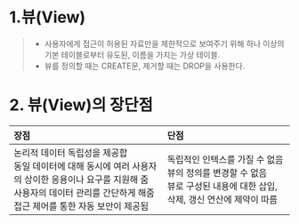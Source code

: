 # 1.뷰(View)
> - 사용자에게 접근이 허용된 자료만을 제한적으로 보여주기 위해 하나 이상의 기본 테이블로부터 유도된, 이름을 가지는 가상 테이블.
> - 뷰를 정의할 때는 CREATE문, 제거할 때는 DROP을 사용한다.

# 2. 뷰(View)의 장단점
|장점|단점|
|:---|:---|
|논리적 데이터 독립성을 제공합 </br> 동일 데이터에 대해 동시에 여러 사용자의 상이한 응용이나 요구를 지원해 줌 </br> 사용자의 데이터 관리를 간단하게 해줌 </br> 접근 제어를 통한 자동 보안이 제공됨| 독립적인 인텍스를 가질 수 없음 </br> 뷰의 정의를 변경할 수 없음 </br> 뷰로 구성된 내용에 대한 삽입, 삭제, 갱신 연산에 제약이 따름|